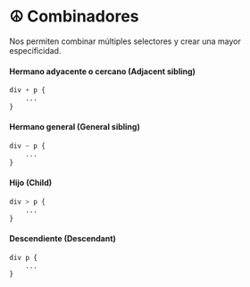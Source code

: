 # ☮ Combinadores



Nos permiten combinar múltiples selectores y crear una mayor especificidad.

#### Hermano adyacente o cercano (Adjacent sibling)

```css
div + p {
	...
}
```

#### Hermano general (General sibling)

```css
div ~ p {
	...
}
```

#### Hijo (Child)

```css
div > p {
	...
}
```

#### Descendiente (Descendant)

```css
div p {
	...
}
```
